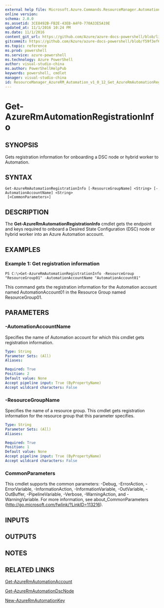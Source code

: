 ```yaml
---
external help file: Microsoft.Azure.Commands.ResourceManager.Automation.dll-Help.xml
online version: 
schema: 2.0.0
ms.assetid: 3CE8492B-FB2E-43EB-A4F0-770A33E5A19E
updated_at: 11/1/2016 10:24 PM
ms.date: 11/1/2016
content_git_url: https://github.com/Azure/azure-docs-powershell/blob/live/azureps-cmdlets-docs/ResourceManager/AzureRM.Automation/v1.0.12/Get-AzureRmAutomationRegistrationInfo.md
gitcommit: https://github.com/Azure/azure-docs-powershell/blob/f59f3ef60bc592383812213e69fd77ba950759ed/azureps-cmdlets-docs/ResourceManager/AzureRM.Automation/v1.0.12/Get-AzureRmAutomationRegistrationInfo.md
ms.topic: reference
ms.prod: powershell
ms.service: azure-powershell
ms.technology: Azure PowerShell
author: visual-studio-china
ms.author: PowerShellHelpPub
keywords: powershell, cmdlet
manager: visual-studio-china
id: ResourceManager_AzureRM_Automation_v1_0_12_Get_AzureRmAutomationRegistrationInfo_md
---
```


# Get-AzureRmAutomationRegistrationInfo

## SYNOPSIS
Gets registration information for onboarding a DSC node or hybrid worker to Automation.

## SYNTAX

```
Get-AzureRmAutomationRegistrationInfo [-ResourceGroupName] <String> [-AutomationAccountName] <String>
 [<CommonParameters>]
```

## DESCRIPTION
The **Get-AzureRmAutomationRegistrationInfo** cmdlet gets the endpoint and keys required to onboard a Desired State Configuration (DSC) node or hybrid worker into an Azure Automation account.

## EXAMPLES

### Example 1: Get registration information
```
PS C:\>Get-AzureRmAutomationRegistrationInfo -ResourceGroup "ResourceGroup01" -AutomationAccountName "AutomationAccount01"
```

This command gets the registration information for the Automation account named AutomationAccount01 in the Resource Group named ResourceGroup01.

## PARAMETERS

### -AutomationAccountName
Specifies the name of Automation account for which this cmdlet gets registration information.

```yaml
Type: String
Parameter Sets: (All)
Aliases: 

Required: True
Position: 2
Default value: None
Accept pipeline input: True (ByPropertyName)
Accept wildcard characters: False
```

### -ResourceGroupName
Specifies the name of a resource group.
This cmdlet gets registration information for the resource group that this parameter specifies.

```yaml
Type: String
Parameter Sets: (All)
Aliases: 

Required: True
Position: 1
Default value: None
Accept pipeline input: True (ByPropertyName)
Accept wildcard characters: False
```

### CommonParameters
This cmdlet supports the common parameters: -Debug, -ErrorAction, -ErrorVariable, -InformationAction, -InformationVariable, -OutVariable, -OutBuffer, -PipelineVariable, -Verbose, -WarningAction, and -WarningVariable. For more information, see about_CommonParameters (http://go.microsoft.com/fwlink/?LinkID=113216).

## INPUTS

## OUTPUTS

## NOTES

## RELATED LINKS

[Get-AzureRmAutomationAccount](xref:ResourceManager/AzureRM.Automation/v1.0.12/Get-AzureRmAutomationAccount.md)

[Get-AzureRmAutomationDscNode](xref:ResourceManager/AzureRM.Automation/v1.0.12/Get-AzureRmAutomationDscNode.md)

[New-AzureRmAutomationKey](xref:ResourceManager/AzureRM.Automation/v1.0.12/New-AzureRmAutomationKey.md)


